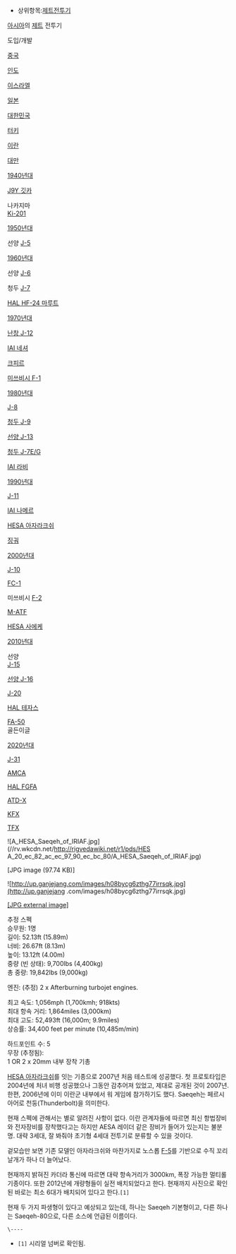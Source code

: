   * 상위항목:[제트전투기](%EC%A0%9C%ED%8A%B8%EC%A0%84%ED%88%AC%EA%B8%B0.md)  

[아시아](%EC%95%84%EC%8B%9C%EC%95%84.md)의 [제트](%EC%A0%9C%ED%8A%B8.md) 전투기

도입/개발

[중국](%EC%A4%91%EA%B5%AD.md)

[인도](%EC%9D%B8%EB%8F%84.md)

[이스라엘](%EC%9D%B4%EC%8A%A4%EB%9D%BC%EC%97%98.md)

[일본](%EC%9D%BC%EB%B3%B8.md)

[대한민국](%EB%8C%80%ED%95%9C%EB%AF%BC%EA%B5%AD.md)

[터키](%ED%84%B0%ED%82%A4.md)

[이란](%EC%9D%B4%EB%9E%80.md)

[대만](%EB%8C%80%EB%A7%8C.md)

[1940년대](1940%EB%85%84%EB%8C%80.md)

[J9Y 깃카](J9Y%20%EA%B9%83%EC%B9%B4.md)

나카지마  
[Ki-201](Ki-201.md)

[1950년대](1950%EB%85%84%EB%8C%80.md)

선양 [J-5](J-5.md)

[1960년대](1960%EB%85%84%EB%8C%80.md)

선양 [J-6](J-6.md)

청두 [J-7](J-7.md)

[HAL HF-24 마루트](HAL%20HF-24%20%EB%A7%88%EB%A3%A8%ED%8A%B8.md)

[1970년대](1970%EB%85%84%EB%8C%80.md)

[난창 J-12](%EB%82%9C%EC%B0%BD%20J-12.md)

[IAI 네셔](IAI%20%EB%84%A4%EC%85%94.md)

[크피르](%ED%81%AC%ED%94%BC%EB%A5%B4.md)

[미쓰비시 F-1](%EB%AF%B8%EC%93%B0%EB%B9%84%EC%8B%9C%20F-1.md)

[1980년대](1980%EB%85%84%EB%8C%80.md)

[J-8](J-8.md)

[청두 J-9](%EC%B2%AD%EB%91%90%20J-9.md)

[선양 J-13](%EC%84%A0%EC%96%91%20J-13.md)

[청두 J-7E/G](%EC%B2%AD%EB%91%90%20J-7E/G.md)

[IAI 라비](IAI%20%EB%9D%BC%EB%B9%84.md)

[1990년대](1990%EB%85%84%EB%8C%80.md)

[J-11](J-11.md)

[IAI 나메르](IAI%20%EB%82%98%EB%A9%94%EB%A5%B4.md)

[HESA 아자라크쉬](HESA%20%EC%95%84%EC%9E%90%EB%9D%BC%ED%81%AC%EC%89%AC.md)

[징궈](%EC%A7%95%EA%B6%88.md)

[2000년대](2000%EB%85%84%EB%8C%80.md)

[J-10](J-10.md)

[FC-1](FC-1.md)

미쓰비시 [F-2](F-2.md)

[M-ATF](M-ATF.md)

[HESA 사에케](HESA%20%EC%82%AC%EC%97%90%EC%BC%80.md)

[2010년대](2010%EB%85%84%EB%8C%80.md)

선양  
[J-15](J-15.md)

[선양 J-16](%EC%84%A0%EC%96%91%20J-16.md)

[J-20](J-20.md)

[HAL 테자스](HAL%20%ED%85%8C%EC%9E%90%EC%8A%A4.md)

[FA-50](FA-50.md)  
골든이글

[2020년대](2020%EB%85%84%EB%8C%80.md)

[J-31](J-31.md)

[AMCA](AMCA.md)

[HAL FGFA](HAL%20FGFA.md)

[ATD-X](ATD-X.md)

[KFX](KFX.md)

[TFX](TFX.md)

![A_HESA_Saeqeh_of_IRIAF.jpg](//rv.wkcdn.net/http://rigvedawiki.net/r1/pds/HES
A_20_ec_82_ac_ec_97_90_ec_bc_80/A_HESA_Saeqeh_of_IRIAF.jpg)

[JPG image (97.74 KB)]

![http://up.ganjejang.com/images/h08bycg6zthg77irrsqk.jpg](http://up.ganjejang
.com/images/h08bycg6zthg77irrsqk.jpg)

[[JPG external
image]](http://up.ganjejang.com/images/h08bycg6zthg77irrsqk.jpg)

추정 스펙  
승무원: 1명  
길이: 52.13ft (15.89m)  
너비: 26.67ft (8.13m)  
높이: 13.12ft (4.00m)  
중량 (빈 상태): 9,700lbs (4,400kg)  
총 중량: 19,842lbs (9,000kg)

엔진: (추정) 2 x Afterburning turbojet engines.

최고 속도: 1,056mph (1,700kmh; 918kts)  
최대 항속 거리: 1,864miles (3,000km)  
최대 고도: 52,493ft (16,000m; 9.9miles)  
상승률: 34,400 feet per minute (10,485m/min)

하드포인트 수: 5  
무장 (추정됨):  
1 OR 2 x 20mm 내부 장착 기총

[HESA 아자라크쉬](HESA%20%EC%95%84%EC%9E%90%EB%9D%BC%ED%81%AC%EC%89%AC.md)를 잇는
기종으로 2007년 처음 테스트에 성공했다. 첫 프로토타입은 2004년에 처녀 비행 성공했으나 그동안 감추어져 있었고, 제대로 공개된 것이
2007년. 한편, 2006년에 이미 이란군 내부에서 워 게임에 참가하기도 했다. Saeqeh는 페르시아어로 천둥(Thunderbolt)을
의미한다.

현재 스펙에 관해서는 별로 알려진 사항이 없다. 이란 관계자들에 따르면 최신 항법장비와 전자장비를 장착했다고는 하지만 AESA 레이더 같은
장비가 들어가 있는지는 불분명. 대략 3세대, 잘 봐줘야 초기형 4세대 전투기로 분류할 수 있을 것이다.

겉모습만 보면 기존 모델인 아자라크쉬와 마찬가지로 노스롭 [F-5](F-5.md)를 기반으로 수직 꼬리 날개가 하나 더 늘어났다.

현재까지 밝혀진 카더라 통신에 따르면 대략 항속거리가 3000km, 폭장 가능한 멀티롤 기종이다. 또한 2012년에 개량형들이 실전
배치되었다고 한다. 현재까지 사진으로 확인된 바로는 최소 6대가 배치되어 있다고 한다.`[1]`

현재 두 가지 파생형이 있다고 예상되고 있는데, 하나는 Saeqeh 기본형이고, 다른 하나는 Saeqeh-80으로, 다른 소스에 언급된
이름이다.

`\----`

  * `[1]` 시리얼 넘버로 확인됨.

